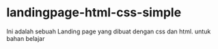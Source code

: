 # landingpage-html-css-simple
Ini adalah sebuah Landing page yang dibuat dengan css dan html. untuk bahan belajar
